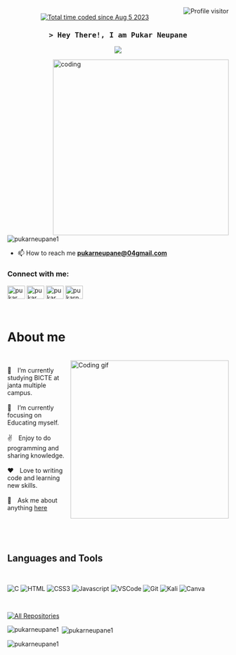 <img align="right" src="https://komarev.com/ghpvc/?username=pukarneupane1&label=Visitors&color=blue&style=flat" alt="Profile visitor" />
 <p align="center"><a href="https://wakatime.com/badge/user/018e2e36-0ac0-4012-a8d8-440c6827c9d5"><img src="https://wakatime.com/badge/user/018e2e36-0ac0-4012-a8d8-440c6827c9d5.svg" alt="Total time coded since Aug 5 2023" /></a> </p> 
<h3 align="center">
        <samp>&gt; Hey There!, I am
                <b>Pukar Neupane</b>
        </samp>  
</h3>
<p align="center" >
  <a href="https://git.io/typing-svg"><img src="https://readme-typing-svg.herokuapp.com?font=Fira+code&pause=1000&color=F7F7F7&lines=Computer+Science+Undergraduate;passionate+chess+player;&center=true&width=500&height=50"></a>
</p>

<img alt="coding" width="400" align="right" src="https://user-images.githubusercontent.com/55389276/140866485-8fb1c876-9a8f-4d6a-98dc-08c4981eaf70.gif">

<p align="left"> <img src="https://komarev.com/ghpvc/?username=pukarneupane1&label=Profile%20views&color=0e75b6&style=flat" alt="pukarneupane1" /> </p>

- 📫 How to reach me **pukarneupane@04gmail.com**

<h3 align="left">Connect with me:</h3>
<p align="left">
<a href="https://twitter.com/PukarNeupa58" target="blank"><img align="center" src="https://raw.githubusercontent.com/rahuldkjain/github-profile-readme-generator/master/src/images/icons/Social/twitter.svg" alt="pukar neupane" height="30" width="40" /></a>
<a href="https://www.linkedin.com/in/pukar-neupane-125a0a281/" target="blank"><img align="center" src="https://raw.githubusercontent.com/rahuldkjain/github-profile-readme-generator/master/src/images/icons/Social/linked-in-alt.svg" alt="pukar neupane" height="30" width="40" /></a>
<a href="https://www.facebook.com/pukar.neupane.180/" target="blank"><img align="center" src="https://raw.githubusercontent.com/rahuldkjain/github-profile-readme-generator/master/src/images/icons/Social/facebook.svg" alt="pukar neupane" height="30" width="40" /></a>
<a href="https://instagram.com/pukarneupane_666" target="blank"><img align="center" src="https://raw.githubusercontent.com/rahuldkjain/github-profile-readme-generator/master/src/images/icons/Social/instagram.svg" alt="pukarneupane_666" height="30" width="40" /></a>
</p>

<br />

<!-- About Section -->
 # About me
 
<p>
  <br/>
 <img align="right" width="360" src="06f21a161921919.63cd7887d0a70.gif" alt="Coding gif"/>

🔭&emsp;I’m currently studying BICTE at janta multiple campus.<br/><br/>
🌱&emsp;I’m currently focusing on Educating myself.<br/><br/>
✌️&emsp;Enjoy to do programming and sharing knowledge. <br/><br/>
❤️&emsp;Love to writing code and learning new skills. <br/><br/>
💬&emsp;Ask me about anything [here](https://github.com/pukarneupane1/pukarneupane1/issues)

</p>

<br/>
<br/>
<br/>

## Languages and Tools
<br/>

![C](https://img.shields.io/badge/c-%2300599C.svg?style=for-the-badge&logo=c&logoColor=white)
![HTML](https://img.shields.io/badge/HTML5-E34F26?style=for-the-badge&logo=html5&logoColor=white)
![CSS3](https://img.shields.io/badge/CSS3-1572B6?style=for-the-badge&logo=css3&logoColor=white)
![Javascript](https://img.shields.io/badge/Javascript-F0DB4F?style=for-the-badge&labelColor=black&logo=javascript&logoColor=F0DB4F)
![VSCode](https://img.shields.io/badge/Visual_Studio-0078d7?style=for-the-badge&logo=visual%20studio&logoColor=white)
![Git](https://img.shields.io/badge/Git-F05032?style=for-the-badge&logo=git&logoColor=white)
![Kali](https://img.shields.io/badge/Kali_Linux-268BEE?style=for-the-badge&logo=kalilinux&logoColor=white)
![Canva](https://img.shields.io/badge/Canva-%2300C4CC.svg?style=for-the-badge&logo=Canva&logoColor=white)

<br/>
<p align="left">
  <a href="https://github.com/pukarneupane1?tab=repositories" target="_blank"><img alt="All Repositories" title="All Repositories" src="https://img.shields.io/badge/-All%20Repos-2962FF?style=for-the-badge&logo=koding&logoColor=white"/></a>
</p>

<p><img align="left" src="https://github-readme-stats.vercel.app/api/top-langs?username=pukarneupane1&show_icons=true&locale=en&layout=compact" alt="pukarneupane1" /></p>

<p>&nbsp;<img align="center" src="https://github-readme-stats.vercel.app/api?username=pukarneupane1&show_icons=true&locale=en" alt="pukarneupane1" /></p>

<p><img align="center" src="https://github-readme-streak-stats.herokuapp.com/?user=pukarneupane1&" alt="pukarneupane1" /></p>

